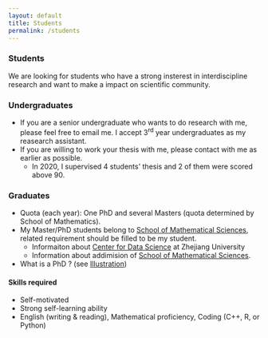```yaml
---
layout: default
title: Students
permalink: /students
---
```


### Students
We are looking for students who have a strong insterest in interdiscipline research and want to make a impact on scientific community.
### Undergraduates
* If you are a senior undergraduate who wants to do research with me, please feel free to email me. I accept 3<sup>rd</sup> year undergraduates as my reasearch assistant.
* If you are willing to work your thesis with me, please contact with me as earlier as possible.
    - In 2020, I supervised 4 students' thesis and 2 of them were scored above 90.

### Graduates
  - Quota (each year): One PhD and several Masters (quota determined by School of Mathematics).
  - My Master/PhD students belong to [School of Mathematical Sciences](http://www.math.zju.edu.cn/), related requirement should be filled to be my student.
      - Informaiton about [Center for Data Science](http://cds.zju.edu.cn/) at Zhejiang University
      - Information about addimision of [School of Mathematical Sciences](http://www.math.zju.edu.cn/38087/list.htm).
  - What is a PhD ? (see [Illustration](/resources/PhD/IllustratedGuidePhD-Matt-Might.pdf))
 
  
#### Skills required
  - Self-motivated 
  - Strong self-learning ability
  - English (writing & reading), Mathematical proficiency, Coding (C++, R, or Python)

